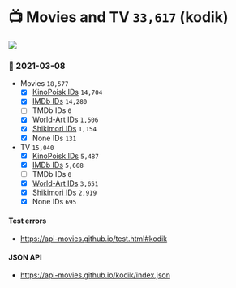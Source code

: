 # :tv: Movies and TV `33,617` (kodik)

<a href="https://API-Movies.github.io"><img src="https://API-Movies.github.io/banner.png?cache"></a>

### :date: 2021-03-08
- Movies `18,577`
  - [x] <a href="https://API-Movies.github.io/kodik/movie_kinopoisk_ids.json">KinoPoisk IDs</a> `14,704`
  - [x] <a href="https://API-Movies.github.io/kodik/movie_imdb_ids.json">IMDb IDs</a> `14,280`
  - [ ] TMDb IDs `0`
  - [x] <a href="https://API-Movies.github.io/kodik/movie_world_art_ids.json">World-Art IDs</a> `1,506`
  - [x] <a href="https://API-Movies.github.io/kodik/movie_shikimori_ids.json">Shikimori IDs</a> `1,154`
  - [x] None IDs `131`
- TV `15,040`
  - [x] <a href="https://API-Movies.github.io/kodik/tv_kinopoisk_ids.json">KinoPoisk IDs</a> `5,487`
  - [x] <a href="https://API-Movies.github.io/kodik/tv_imdb_ids.json">IMDb IDs</a> `5,668`
  - [ ] TMDb IDs `0`
  - [x] <a href="https://API-Movies.github.io/kodik/tv_world_art_ids.json">World-Art IDs</a> `3,651`
  - [x] <a href="https://API-Movies.github.io/kodik/tv_shikimori_ids.json">Shikimori IDs</a> `2,919`
  - [x] None IDs `695`
#### Test errors
- <a href='https://api-movies.github.io/test.html#kodik'>https://api-movies.github.io/test.html#kodik</a>
#### JSON API
- <a href='https://api-movies.github.io/kodik/index.json'>https://api-movies.github.io/kodik/index.json</a>
